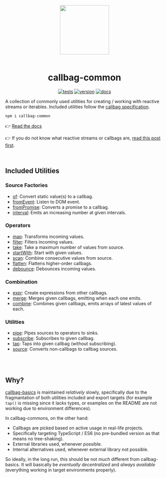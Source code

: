 <div align="center">
  <img src="/callbag.svg" width="156"/>
  <br><br>
  <h1>callbag-common</h1>
  
  [![tests](https://img.shields.io/github/actions/workflow/status/loreanvictor/callbag-common/test.yml?label=tests&logo=mocha&logoColor=green&style=flat-square)](https://github.com/loreanvictor/callbag-common/actions?query=workflow%3A%22Test%22)
[![version](https://img.shields.io/npm/v/callbag-common?logo=npm&style=flat-square)](https://www.npmjs.com/package/callbag-common)
[![docs](https://img.shields.io/badge/%20-docs-blue?logo=read%20the%20docs&logoColor=white&style=flat-square)](https://loreanvictor.github.io/callbag-common/)
</div>

A collection of commonly used utilities for creating / working with reactive streams or iterables.
Included utilities follow the [callbag specification](https://github.com/callbag/callbag).
```bash
npm i callbag-common
```

👉 [Read the docs](https://loreanvictor.github.io/callbag-common/)

👉 If you do not know what reactive streams or callbags are,
  [read this post first](https://loreanvictor.github.io/callbag-common/what-are-callbags).

<br>

## Included Utilities

### Source Factories

- [of](https://loreanvictor.github.io/callbag-common/factory/of): Convert static value(s) to a callbag.
- [fromEvent](https://loreanvictor.github.io/callbag-common/factory/from-event): Listen to DOM event.
- [fromPromise](https://loreanvictor.github.io/callbag-common/factory/from-promise): Converts a promise to a callbag.
- [interval](https://loreanvictor.github.io/callbag-common/factory/interval): Emits an increasing number at given intervals.

### Operators

- [map](https://loreanvictor.github.io/callbag-common/operator/map): Transforms incoming values.
- [filter](https://loreanvictor.github.io/callbag-common/operator/filter): Filters incoming values.
- [take](https://loreanvictor.github.io/callbag-common/operator/take): Take a maximum number of values from source.
- [startWith](https://loreanvictor.github.io/callbag-common/operator/start-with): Start with given values.
- [scan](https://loreanvictor.github.io/callbag-common/operator/scan): Combine consecutive values from source.
- [flatten](https://loreanvictor.github.io/callbag-common/operator/flatten): Flattens higher-order callbags.
- [debounce](https://loreanvictor.github.io/callbag-common/operator/debounce): Debounces incoming values.


### Combination

- [expr](https://loreanvictor.github.io/callbag-common/combine/expr): Create expressions from other callbags.
- [merge](https://loreanvictor.github.io/callbag-common/combine/merge): Merges given callbags, emitting when each one emits.
- [combine](https://loreanvictor.github.io/callbag-common/combine/combine): Combines given callbags, emits arrays of latest values of each.

### Utilities

- [pipe](https://loreanvictor.github.io/callbag-common/util/pipe): Pipes sources to operators to sinks.
- [subscribe](https://loreanvictor.github.io/callbag-common/util/subscribe): Subscribes to given callbag.
- [tap](https://loreanvictor.github.io/callbag-common/util/tap): Taps into given callbag (without subscribing).
- [source](https://loreanvictor.github.io/callbag-common/util/source): Converts non-callbags to callbag sources.

<br>

<br>

## Why?

[callbag-basics](https://github.com/staltz/callbag-basics) is maintained _relatively_ slowly, specifically due to the fragmantation
of both utilities included and export targets (for example `tap()` is missing since it lacks types, or examples 
on the README are not working due to environment differences).

In callbag-commons, on the other hand:

- Callbags are picked based on active usage in real-life projects.
- Specifically targeting TypeScript / ES6 (no pre-bundled version as that means no tree-shaking).
- External libraries used, whenever possible.
- Internal alternatives used, whenever external library not possible.

So ideally, in the long run, this should be not _much_ different from callbag-basics. It will basically be
_eventually decentralized_ and _always available_ (everything working in target environments properly).


